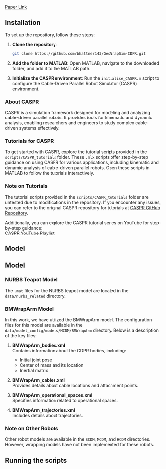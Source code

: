 [Paper Link](https://www.techrxiv.org/users/788558/articles/1022587-kinematic-and-dynamic-modeling-of-cable-object-interference-and-wrapping-in-complex-geometrical-shaped-cable-driven-parallel-robots)

## Installation

To set up the repository, follow these steps:

1. **Clone the repository**:
    ```bash
    git clone https://github.com/bhattner143/GeoWrapSim-CDPR.git
    ```

2. **Add the folder to MATLAB**:
    Open MATLAB, navigate to the downloaded folder, and add it to the MATLAB path.

3. **Initialize the CASPR environment**:
    Run the `initialise_CASPR.m` script to configure the Cable-Driven Parallel Robot Simulator (CASPR) environment.

### About CASPR
CASPR is a simulation framework designed for modeling and analyzing cable-driven parallel robots. It provides tools for kinematic and dynamic analysis, enabling researchers and engineers to study complex cable-driven systems effectively.
### Tutorials for CASPR

To get started with CASPR, explore the tutorial scripts provided in the `scripts/CASPR_tutorials` folder. These `.mlx` scripts offer step-by-step guidance on using CASPR for various applications, including kinematic and dynamic analysis of cable-driven parallel robots. Open these scripts in MATLAB to follow the tutorials interactively.
### Note on Tutorials

The tutorial scripts provided in the `scripts/CASPR_tutorials` folder are untested due to modifications in the repository. If you encounter any issues, you can refer to the original CASPR repository for tutorials at [CASPR GitHub Repository](https://github.com/darwinlau/CASPR).

Additionally, you can explore the CASPR tutorial series on YouTube for step-by-step guidance:  
[CASPR YouTube Playlist](https://www.youtube.com/watch?v=b_24t_j1uQo&list=PLZCfv3Lre4aVbsS8zFYlg2x-kPuB-rrRC)

## Model
## Model

### NURBS Teapot Model
The `.mat` files for the NURBS teapot model are located in the `data/nurbs_related` directory.

### BMWrapArm Model
In this work, we have utilized the BMWrapArm model. The configuration files for this model are available in the `data/model_config/models/MCDM/BMWrapArm` directory. Below is a description of the key files:

1. **BMWrapArm_bodies.xml**  
    Contains information about the CDPR bodies, including:
    - Initial joint pose
    - Center of mass and its location
    - Inertial matrix

2. **BMWrapArm_cables.xml**  
    Provides details about cable locations and attachment points.

3. **BMWrapArm_operational_spaces.xml**  
    Specifies information related to operational spaces.

4. **BMWrapArm_trajectories.xml**  
    Includes details about trajectories.

### Note on Other Robots
Other robot models are available in the `SCDM`, `MCDM`, and `HCDM` directories. However, wrapping models have not been implemented for these robots.


## Running the scripts